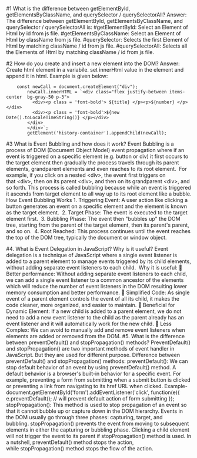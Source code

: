 #1 What is the difference between getElementById, getElementsByClassName, and querySelector / querySelectorAll?
Answer: The difference between getElementById, getElementsByClassName, and querySelector / querySelectorAll is:
        #getElementById: Select an Element of Html by id from js file.
        #getElementsByClassName: Select an Element of Html by className from js file.
        #querySelector: Selects the first Element of Html by matching className / id from js file.
        #querySelectorAll: Selects all the Elements of Html by matching className / id from js file.

#2 How do you create and insert a new element into the DOM?
Answer: Create html element in a variabile. set innerHtml value in the element and append it in  html.
        Example is given below:
        
        const newCall = document.createElement("div");
            newCall.innerHTML = `<div class="flex justify-between items-center  bg-gray-50 p-3">
              <div><p class = 'font-bold'> ${title} </p><p>${number} </p></div>
              <div><p class = 'font-bold'>${new Date().toLocaleTimeString()} </p></div>
            </div>
            </div>`;
            getElement('history-container').appendChild(newCall);


#3 What is Event Bubbling and how does it work?
        Event Bubbling is a process of DOM (Document Object Model) event propagation
        where if an event is triggered on a specific element (e.g. button or div) it first occurs to
        the target element then gradually the process travels through its parent elements,
        grandparent elements and even reaches to its root element.  For example, if you click
        on a nested &lt;div&gt;, the event first triggers on that &lt;div&gt;, then on its parent &lt;div&gt;, and
        then on its grandparent &lt;div&gt;, and so forth. This process is called bubbling because
        while an event is triggered it ascends from target element to all way up to its root
        element like a bubble.
        How Event Bubbling Works
        1. Triggering Event:
        A user action like clicking a button generates an event on a specific element and the
        element is known as the target element. 
        2. Target Phase:
        The event is executed to the target element first. 
        3. Bubbling Phase:
        The event then &quot;bubbles up&quot; the DOM tree, starting from the parent of the target
        element, then its parent&#39;s parent, and so on. 
        4. Root Reached:
        This process continues until the event reaches the top of the DOM tree, typically
        the document or window object.
        
#4. What is Event Delegation in JavaScript? Why is it useful?
        Event delegation is a technique of JavaScript where a single event listener is added to a
        parent element to manage events triggered by its child elements, without adding
        separate event listeners to each child. 
        Why it is useful:
         Better performance:
        Without adding separate event listeners to each child, we can add a single event
        listener to a common ancestor of the elements which will reduce the number of event
        listeners in the DOM resulting lower memory consumption and better performance.
         Simplified Code:
        As single event of a parent element controls the event of all its child, it makes the code
        cleaner, more organized, and easier to maintain.
         Beneficial for Dynamic Element:
        If a new child is added to a parent element, we do not need to add a new event listener
        to the child as the parent already has an event listener and it will automatically work for
        the new child.
         Less Complex:
        We can avoid to manually add and remove event listeners when elements are added or
        removed from the DOM.
#5. What is the difference between preventDefault() and stopPropagation()
methods?
        PreventDefault() and stopPropagation() are two important methods of event handler in
        JavaScript. But they are used for different purpose.
        Difference between preventDefault() and stopPropagation() methods:
        preventDefault():
        We can stop default behavior of an event by using preventDefault() method. A default
        behavior is a browser&#39;s built-in behavior for a specific event. For example, preventing a
        form from submitting when a submit button is clicked or preventing a link from
        navigating to its href URL when clicked.
        Example-
        document.getElementById(&#39;form&#39;).addEventListener(&#39;click&#39;, function(e){
        e.preventDefault(); // will prevent default action of form submitting
        });
        stopPropagation():
        This method is used to stop propagation of an event so that it cannot bubble up or
        capture down in the DOM hierarchy. Events in the DOM usually go through three
        phases: capturing, target, and bubbling. stopPropagation() prevents the event from
        moving to subsequent elements in either the capturing or bubbling phase.
        Clicking a child element will not trigger the event to its parent if stopPropagation()
        method is used.
        In a nutshell, preventDefault() method stops the action, while stopPropagation() method
        stops the flow of the action.
